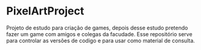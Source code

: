 # PixelArtProject
Projeto de estudo para criação de games, depois desse estudo pretendo fazer um game com amigos e colegas da facudade.
Esse repositório serve para controlar as versões de codigo e para usar como material de consulta. 
